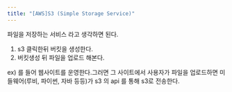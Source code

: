 ```yaml
---
title: "[AWS]S3 (Simple Storage Service)"
---
```


파일을 저장하는 서비스 라고 생각하면 된다.

1. s3 클릭한뒤 버킷을 생성한다.
2. 버킷생성 뒤 파일을 업로드 해본다.

ex) 를 들어 웹사이트를 운영한다.그러면 그 사이트에서 사용자가 파일을 업로드하면 미들웨어(루비, 파이썬, 자바 등등)가 s3 의 api 를 통해 s3로 전송한다.
